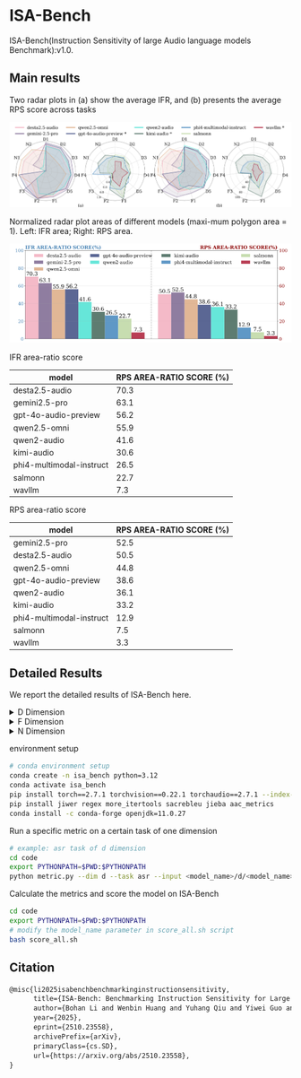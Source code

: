 # ISA-Bench
ISA-Bench(Instruction Sensitivity of large Audio language models Benchmark):v1.0. 

## Main results

Two radar plots in (a) show the average IFR, and (b) presents the average RPS score across tasks

![radar](figures/radar.png)

Normalized radar plot areas of different models (maxi-mum polygon area = 1). Left: IFR area; Right: RPS area.

![area](figures/area.png)

IFR area-ratio score

| model                    | RPS AREA-RATIO SCORE (%) |
| ------------------------ | ------------------------ |
| desta2.5-audio           | 70.3                     |
| gemini2.5-pro            | 63.1                     |
| gpt-4o-audio-preview     | 56.2                     |
| qwen2.5-omni             | 55.9                     |
| qwen2-audio              | 41.6                     |
| kimi-audio               | 30.6                     |
| phi4-multimodal-instruct | 26.5                     |
| salmonn                  | 22.7                     |
| wavllm                   | 7.3                      |

RPS area-ratio score

| model                    | RPS AREA-RATIO SCORE (%) |
| ------------------------ | ------------------------ |
| gemini2.5-pro            | 52.5                     |
| desta2.5-audio           | 50.5                     |
| qwen2.5-omni             | 44.8                     |
| gpt-4o-audio-preview     | 38.6                     |
| qwen2-audio              | 36.1                     |
| kimi-audio               | 33.2                     |
| phi4-multimodal-instruct | 12.9                     |
| salmonn                  | 7.5                      |
| wavllm                   | 3.3                      |


## Detailed Results
We report the detailed results of ISA-Bench here. 

<details>
<summary>D Dimension</summary>


**Automatic speech recognition**

| ASR (IFR / WER_IF)  | desta2.5-audio | gemini-2.5-pro | qwen2.5_omni  | gpt-4o-audio-preview | qwen2_audio   | kimi-audio    | phi4-multimodal-instruct | salmonn       | wavllm        |
| ------------------- | -------------- | -------------- | ------------- | -------------------- | ------------- | ------------- | ------------------------ | ------------- | ------------- |
| default             | 93.09 / 43.14  | 98.13 / 28.83  | 30.88 / 85.86 | 93.93 / 13.03        | 93.4 / 10.4   | 2.21 / 97.89  | 28.78 / 70.31            | 40.11 / 64.42 | 14.89 / 87.45 |
| case                | 85.29 / 45.49  | 98.03 / 27.7   | 30.36 / 90.48 | 94.45 / 14.75        | 93.99 / 9.07  | 4.45 / 96.46  | 37.02 / 62.85            | 63.24 / 41.28 | 14.39 / 88.65 |
| robustness          | 68.42 / 49.56  | 95.86 / 20.91  | 32.86 / 87.65 | 90.78 / 16.51        | 84.52 / 19.39 | 6.22 / 94.99  | 22.86 / 76.81            | 58.78 / 46.06 | 8.11 / 93.83  |
| semantic complexity | 93.5 / 26.78   | 96.92 / 14.77  | 31.69 / 83.1  | 81.37 / 21.21        | 93.88 / 9.95  | 10.06 / 91.43 | 27.66 / 72.02            | 50.19 / 61.35 | 16.32 / 86.52 |
| punctuation         | 91.6 / 38.93   | 95.73 / 25.51  | 30.52 / 83.0  | 93.55 / 15.0         | 90.23 / 13.73 | 3.28 / 96.98  | 41.72 / 57.59            | 32.91 / 73.5  | 13.63 / 88.36 |

**Speech emotion recognition**

| SER (IFR / ACC_IF)  | desta2.5-audio | gemini-2.5-pro | qwen2.5_omni  | gpt-4o-audio-preview | qwen2_audio   | kimi-audio    | phi4-multimodal-instruct | salmonn       | wavllm        |
| ------------------- | -------------- | -------------- | ------------- | -------------------- | ------------- | ------------- | ------------------------ | ------------- | ------------- |
| default             | 97.58 / 70.83  | 95.41 / 63.09  | 95.89 / 61.8  | 81.22 / 48.67        | 99.76 / 64.87 | 94.2 / 74.62  | 74.21 / 34.33            | 91.54 / 36.66 | 81.79 / 48.67 |
| case                | 94.56 / 68.05  | 96.62 / 64.75  | 51.53 / 33.84 | 82.07 / 49.44        | 99.8 / 63.34  | 93.8 / 74.58  | 78.65 / 37.47            | 84.17 / 35.25 | 73.33 / 41.86 |
| robustness          | 76.83 / 56.16  | 91.7 / 61.48   | 49.64 / 33.28 | 61.24 / 37.23        | 99.07 / 64.63 | 94.0 / 74.54  | 42.26 / 19.34            | 64.71 / 26.39 | 62.89 / 37.71 |
| semantic complexity | 88.24 / 64.09  | 82.27 / 55.31  | 85.58 / 54.41 | 76.42 / 44.94        | 98.17 / 62.02 | 85.39 / 68.25 | 67.5 / 30.81             | 38.4 / 14.79  | 71.02 / 42.03 |
| punctuation         | 98.39 / 71.8   | 98.63 / 66.72  | 94.55 / 60.55 | 82.51 / 50.44        | 99.84 / 65.67 | 94.76 / 75.58 | 84.05 / 37.87            | 72.62 / 28.15 | 79.53 / 48.75 |

**Gender recognition**

| GR (IFR / ACC_IF)   | desta2.5-audio | gemini-2.5-pro | qwen2.5_omni  | gpt-4o-audio-preview | qwen2_audio   | kimi-audio    | phi4-multimodal-instruct | salmonn       | wavllm        |
| ------------------- | -------------- | -------------- | ------------- | -------------------- | ------------- | ------------- | ------------------------ | ------------- | ------------- |
| default             | 100.0 / 89.96  | 99.81 / 82.06  | 99.96 / 62.21 | - / -                | 100.0 / 89.24 | 99.96 / 92.75 | 91.98 / 58.78            | 99.39 / 60.76 | 4.08 / 1.98   |
| case                | 100.0 / 89.26  | 99.9 / 82.65   | 74.31 / 46.89 | - / -                | 100.0 / 88.49 | 99.96 / 93.02 | 96.95 / 58.05            | 98.68 / 57.08 | 26.43 / 12.71 |
| robustness          | 90.25 / 79.62  | 99.26 / 81.73  | 80.88 / 47.52 | - / -                | 99.29 / 86.83 | 99.92 / 93.7  | 81.64 / 46.77            | 93.21 / 49.47 | 1.64 / 0.95   |
| semantic complexity | 95.58 / 84.15  | 99.8 / 81.55   | 99.37 / 60.32 | - / -                | 100.0 / 87.52 | 99.95 / 92.39 | 96.49 / 59.68            | 98.68 / 57.23 | 48.82 / 23.17 |
| punctuation         | 100.0 / 89.16  | 99.92 / 82.44  | 99.79 / 61.41 | - / -                | 100.0 / 89.54 | 100.0 / 92.75 | 93.36 / 59.47            | 99.66 / 61.26 | 5.95 / 2.82   |

**Speech-to-text translation**

| S2TT (IFR / BLEU_IF) | desta2.5-audio | gemini-2.5-pro | qwen2.5_omni  | gpt-4o-audio-preview | qwen2_audio   | kimi-audio | phi4-multimodal-instruct | salmonn    | wavllm       |
| -------------------- | -------------- | -------------- | ------------- | -------------------- | ------------- | ---------- | ------------------------ | ---------- | ------------ |
| default              | 81.33 / 21.44  | 90.22 / 39.22  | 87.77 / 36.6  | 92.22 / 37.98        | 66.42 / 22.16 | - / -      | 11.45 / 0.02             | 0.34 / 0.0 | 31.74 / 6.49 |
| case                 | 82.15 / 22.16  | 90.56 / 39.15  | 60.46 / 16.41 | 90.41 / 37.45        | 68.13 / 23.38 | - / -      | 18.27 / 0.86             | 1.29 / 0.0 | 30.39 / 5.49 |
| robustness           | 36.44 / 4.88   | 86.7 / 35.17   | 54.31 / 8.95  | 85.34 / 33.41        | 57.8 / 14.72  | - / -      | 13.48 / 0.06             | 1.48 / 0.0 | 17.88 / 0.64 |
| semantic complexity  | 73.64 / 18.34  | 92.36 / 32.2   | 85.51 / 34.22 | 88.19 / 36.29        | 61.7 / 19.52  | - / -      | 10.85 / 0.1              | 5.45 / 0.0 | 36.7 / 7.15  |
| punctuation          | 77.86 / 20.74  | 90.5 / 39.26   | 80.16 / 33.0  | 91.73 / 37.88        | 57.39 / 16.7  | - / -      | 13.21 / 0.05             | 0.3 / 0.0  | 28.91 / 3.25 |

**Audio captioning**

| AAC (IFR / METEOR_IF) | desta2.5-audio | gemini-2.5-pro | qwen2.5_omni   | gpt-4o-audio-preview | qwen2_audio    | kimi-audio    | phi4-multimodal-instruct | salmonn        | wavllm |
| --------------------- | -------------- | -------------- | -------------- | -------------------- | -------------- | ------------- | ------------------------ | -------------- | ------ |
| default               | 78.42 / 0.1183 | 95.44 / 0.1311 | 27.59 / 0.0543 | 98.76 / 0.1129       | 64.11 / 0.1179 | 4.67 / 0.0073 | 43.15 / 0.0623           | 43.46 / 0.013  | - / -  |
| case                  | 67.33 / 0.1    | 90.66 / 0.13   | 32.89 / 0.07   | 98.91 / 0.12         | 60.01 / 0.11   | 5.39 / 0.01   | 37.61 / 0.06             | 42.06 / 0.01   | - / -  |
| robustness            | 66.29 / 0.1    | 93.05 / 0.13   | 33.2 / 0.07    | 95.85 / 0.11         | 52.34 / 0.09   | 5.08 / 0.01   | 32.16 / 0.05             | 39.94 / 0.01   | - / -  |
| semantic complexity   | 81.05 / 0.1    | 95.4 / 0.11    | 40.77 / 0.08   | 97.86 / 0.11         | 73.14 / 0.13   | 13.45 / 0.03  | 36.65 / 0.06             | 63.31 / 0.01   | - / -  |
| punctuation           | 80.71 / 0.122  | 93.67 / 0.1294 | 20.02 / 0.0405 | 97.1 / 0.114         | 55.29 / 0.1017 | 4.05 / 0.0069 | 59.96 / 0.0869           | 36.31 / 0.0119 | - / -  |


**Legend**

![Legend Compact](figures/legend_compact.png)

**D Dimension (Description) - All Tasks Comparison**

- AAC

  ![AAC Description](figures/aac_d.png)

- ASR

  ![ASR Description](figures/asr_d.png)

- GR

  ![GR Description](figures/gr_d.png)

- S2TT

  ![S2TT Description](figures/s2tt_d.png)

- SER

  ![SER Description](figures/ser_d.png)


</details>

<details>
<summary>F Dimension</summary>

**Automatic speech recognition**

| ASR (IFR / WER_IF) | desta2.5-audio | gemini-2.5-pro | qwen2.5_omni  | gpt-4o-audio-preview | qwen2_audio   | kimi-audio    | phi4-multimodal-instruct | salmonn       | wavllm        |
| ------------------ | -------------- | -------------- | ------------- | -------------------- | ------------- | ------------- | ------------------------ | ------------- | ------------- |
| constrain          | 97.79 / 7.71   | 99.31 / 2.69   | 88.13 / 14.27 | 96.72 / 5.18         | 68.66 / 37.09 | 97.79 / 3.29  | 99.81 / 1.92             | 97.21 / 4.03  | 99.2 / 3.02   |
| case               | 99.35 / 5.15   | 99.39 / 2.54   | 98.34 / 10.13 | 98.88 / 4.92         | 66.39 / 43.43 | 6.17 / 92.5   | 50.74 / 50.12            | 40.52 / 62.33 | 60.95 / 43.46 |
| decoration         | 84.46 / 20.46  | 98.65 / 3.84   | 69.86 / 40.97 | 91.5 / 12.76         | 52.58 / 53.86 | 3.0 / 97.57   | 2.0 / 98.16              | 10.49 / 93.01 | 14.57 / 92.97 |
| json               | 99.39 / 3.81   | 4.12 / 95.87   | 99.66 / 4.02  | 96.56 / 4.89         | 0.19 / 99.86  | 11.15 / 88.35 | 85.61 / 44.49            | 12.4 / 93.57  | 0.0 / 100.0   |

**Speech emotion recognition**

| SER (IFR / ACC_IF) | desta2.5-audio | gemini-2.5-pro | qwen2.5_omni  | gpt-4o-audio-preview | qwen2_audio   | kimi-audio    | phi4-multimodal-instruct | salmonn       | wavllm        |
| ------------------ | -------------- | -------------- | ------------- | -------------------- | ------------- | ------------- | ------------------------ | ------------- | ------------- |
| constrain          | 89.52 / 65.03  | 92.67 / 60.92  | 89.93 / 57.94 | 52.22 / 32.07        | 100.0 / 63.9  | 94.2 / 75.58  | 57.53 / 29.09            | 99.19 / 39.32 | 16.68 / 9.35  |
| case               | 97.47 / 66.68  | 97.34 / 63.58  | 99.4 / 53.78  | 97.3 / 58.02         | 96.25 / 54.27 | 99.44 / 78.04 | 94.93 / 41.86            | 49.67 / 24.9  | 26.59 / 13.38 |
| decoration         | 82.84 / 59.2   | 94.28 / 61.99  | 60.62 / 36.72 | 76.85 / 44.08        | 18.51 / 9.77  | 13.4 / 10.16  | 37.47 / 14.88            | 19.39 / 7.89  | 3.65 / 2.12   |
| json               | 96.7 / 68.9    | 0.24 / 0.16    | 99.44 / 63.9  | 90.09 / 52.94        | 0.81 / 0.48   | 46.58 / 35.94 | 98.47 / 50.04            | 66.88 / 27.07 | 0.0 / 0.0     |

**Gender recognition**

| GR (IFR / ACC_IF) | desta2.5-audio | gemini-2.5-pro | qwen2.5_omni  | gpt-4o-audio-preview | qwen2_audio   | kimi-audio    | phi4-multimodal-instruct | salmonn       | wavllm      |
| ----------------- | -------------- | -------------- | ------------- | -------------------- | ------------- | ------------- | ------------------------ | ------------- | ----------- |
| constrain         | 91.41 / 82.33  | 97.52 / 81.03  | 69.77 / 49.62 | - / -                | 100.0 / 89.62 | 100.0 / 93.13 | 77.71 / 50.53            | 99.81 / 60.38 | 4.54 / 2.21 |
| case              | 97.27 / 84.97  | 99.47 / 83.95  | 99.81 / 66.7  | - / -                | 97.08 / 74.31 | 100.0 / 91.73 | 94.18 / 57.45            | 50.99 / 28.08 | 4.16 / 1.98 |
| decoration        | 84.68 / 73.94  | 96.26 / 79.71  | 53.26 / 36.25 | - / -                | 37.52 / 27.72 | 29.0 / 27.09  | 38.66 / 19.96            | 5.49 / 2.55   | 1.65 / 0.8  |
| json              | 87.6 / 77.02   | 0.11 / 0.08    | 94.35 / 65.5  | - / -                | 0.08 / 0.04   | 80.38 / 76.03 | 99.69 / 65.42            | 27.37 / 14.24 | 0.0 / 0.0   |

**Speech-to-text translation**

| S2TT (IFR / BLEU_IF) | desta2.5-audio | gemini-2.5-pro | qwen2.5_omni  | gpt-4o-audio-preview | qwen2_audio   | kimi-audio | phi4-multimodal-instruct | salmonn      | wavllm        |
| -------------------- | -------------- | -------------- | ------------- | -------------------- | ------------- | ---------- | ------------------------ | ------------ | ------------- |
| constrain            | 86.67 / 25.81  | 95.71 / 41.49  | 96.11 / 42.95 | 96.73 / 40.97        | 81.11 / 30.92 | - / -      | 94.0 / 43.71             | 98.65 / 34.2 | 95.89 / 29.89 |
| case                 | - / -          | - / -          | - / -         | - / -                | - / -         | - / -      | - / -                    | - / -        | - / -         |
| decoration           | 73.06 / 21.83  | 96.37 / 41.67  | 67.63 / 27.4  | 92.2 / 38.67         | 44.49 / 13.34 | - / -      | 1.66 / 0.0               | 5.43 / 0.0   | 15.33 / 1.33  |
| json                 | 29.8 / 0.73    | 3.32 / 0.0     | 82.68 / 35.28 | 93.91 / 39.69        | 0.03 / 0.0    | - / -      | 3.53 / 0.0               | 0.27 / 0.0   | 0.0 / 0.0     |

**Audio captioning**

| AAC (IFR / METEOR_IF) | desta2.5-audio | gemini-2.5-pro | qwen2.5_omni   | gpt-4o-audio-preview | qwen2_audio    | kimi-audio     | phi4-multimodal-instruct | salmonn        | wavllm |
| --------------------- | -------------- | -------------- | -------------- | -------------------- | -------------- | -------------- | ------------------------ | -------------- | ------ |
| constrain             | 75.1 / 0.1119  | 69.29 / 0.0978 | 71.27 / 0.1495 | 56.12 / 0.0586       | 68.26 / 0.1235 | 100.0 / 0.1819 | 0.41 / 0.0002            | 65.87 / 0.136  | - / -  |
| case                  | 91.13 / 0.1    | 92.84 / 0.13   | 84.13 / 0.14   | 96.32 / 0.1          | 57.47 / 0.07   | 54.3 / 0.09    | 1.5 / 0.0                | 47.41 / 0.06   | - / -  |
| decoration            | 73.24 / 0.11   | 96.19 / 0.14   | 67.22 / 0.14   | 91.46 / 0.1          | 47.65 / 0.07   | 3.15 / 0.0     | 16.56 / 0.02             | 33.47 / 0.03   | - / -  |
| json                  | 95.75 / 0.1517 | 0.83 / 0.0013  | 98.03 / 0.2113 | 83.92 / 0.0993       | 11.2 / 0.0212  | 66.29 / 0.1344 | 95.12 / 0.155            | 17.84 / 0.0051 | - / -  |




**Legend**

![Legend Compact](figures/legend_compact.png)

**F Dimension (Format) - All Tasks Comparison**

- AAC

  ![AAC Format](figures/aac_t.png)

- ASR

  ![ASR Format](figures/asr_t.png)

- GR

  ![GR Format](figures/gr_t.png)

- S2TT

  ![S2TT Format](figures/s2tt_t.png)

- SER

  ![SER Format](figures/ser_t.png)


</details>



<details>

<summary>N Dimension</summary>

**Automatic speech recognition**
| ASR (IFR / WER_IF) | desta2.5-audio | gemini-2.5-pro | qwen2.5_omni  | gpt-4o-audio-preview | qwen2_audio   | kimi-audio    | phi4-multimodal-instruct | salmonn       | wavllm      |
| ------------------ | -------------- | -------------- | ------------- | -------------------- | ------------- | ------------- | ------------------------ | ------------- | ----------- |
| 2-task-separator   | 67.19 / 44.54  | 90.01 / 21.11  | 91.72 / 20.5  | - / -                | 30.53 / 76.96 | 79.27 / 31.96 | 13.53 / 89.7             | 15.23 / 86.85 | 0.0 / 100.0 |
| 3-task-separator   | 65.23 / 45.01  | 91.28 / 20.37  | 91.21 / 20.83 | - / -                | 36.73 / 73.92 | 67.19 / 45.52 | 4.61 / 96.8              | 55.94 / 58.04 | 0.0 / 100.0 |
| 2-task-json        | 78.51 / 31.16  | 3.1 / 96.9     | 85.9 / 23.73  | - / -                | 0.7 / 99.4    | 58.09 / 48.55 | 91.02 / 19.96            | 6.95 / 94.4   | 0.0 / 100.0 |
| 3-task-json        | 86.41 / 23.4   | 0.63 / 99.24   | 91.4 / 18.59  | - / -                | 0.06 / 99.93  | 78.19 / 31.15 | 91.59 / 18.37            | 37.8 / 70.94  | 0.0 / 100.0 |



**Speech emotion recognition**
| SER (IFR / ACC_IF) | desta2.5-audio | gemini-2.5-pro | qwen2.5_omni  | gpt-4o-audio-preview | qwen2_audio   | kimi-audio    | phi4-multimodal-instruct | salmonn       | wavllm      |
| ------------------ | -------------- | -------------- | ------------- | -------------------- | ------------- | ------------- | ------------------------ | ------------- | ----------- |
| 2-task-separator   | 76.23 / 53.86  | 92.23 / 60.49  | 85.4 / 56.07  | - / -                | 42.23 / 23.7  | 50.0 / 37.74  | 25.22 / 11.57            | 37.55 / 13.65 | 0.32 / 0.13 |
| 3-task-separator   | 67.19 / 49.05  | 89.57 / 58.03  | 76.04 / 49.37 | - / -                | 30.97 / 16.94 | 39.13 / 27.81 | 15.17 / 6.89             | 20.23 / 7.65  | 0.0 / 0.0   |
| 2-task-json        | 93.49 / 67.89  | 2.21 / 1.45    | 95.39 / 63.84 | - / -                | 4.61 / 2.53   | 81.61 / 61.31 | 90.64 / 44.69            | 34.13 / 14.35 | 0.0 / 0.0   |
| 3-task-json        | 88.62 / 64.03  | 2.34 / 1.83    | 91.97 / 58.03 | - / -                | 0.13 / 0.06   | 84.83 / 60.49 | 92.48 / 46.02            | 41.91 / 18.77 | 0.0 / 0.0   |


**Gender recognition**
| GR (IFR / ACC_IF) | desta2.5-audio | gemini-2.5-pro | qwen2.5_omni  | gpt-4o-audio-preview | qwen2_audio   | kimi-audio    | phi4-multimodal-instruct | salmonn       | wavllm    |
| ----------------- | -------------- | -------------- | ------------- | -------------------- | ------------- | ------------- | ------------------------ | ------------- | --------- |
| 2-task-separator  | 72.95 / 70.8   | 93.3 / 90.39   | 85.34 / 79.77 | - / -                | 40.52 / 39.63 | 45.32 / 42.86 | 10.68 / 7.02             | 34.96 / 26.86 | 0.0 / 0.0 |
| 3-task-separator  | 63.97 / 62.83  | 90.39 / 87.23  | 74.21 / 69.97 | - / -                | 29.33 / 28.19 | 34.7 / 32.68  | 10.62 / 6.19             | 18.33 / 12.9  | 0.0 / 0.0 |
| 2-task-json       | 92.04 / 90.58  | 2.53 / 2.53    | 95.95 / 93.36 | - / -                | 1.96 / 1.96   | 70.35 / 69.22 | 90.64 / 52.53            | 40.9 / 34.01  | 0.0 / 0.0 |
| 3-task-json       | 87.74 / 85.97  | 2.53 / 2.47    | 92.6 / 89.95  | - / -                | 0.19 / 0.19   | 73.26 / 71.74 | 89.95 / 50.44            | 51.45 / 41.66 | 0.0 / 0.0 |



**N Dimension Comparison**

- Combined Legend

  ![Combined Legend](figures/combined_legend.png)

- ASR Multi-Model Comparison

  ![ASR Multi-Model Comparison](figures/asr_multi_model_comparison.png)

- GR Multi-Model Comparison

  ![GR Multi-Model Comparison](figures/gr_multi_model_comparison.png)

- SER Multi-Model Comparison

  ![SER Multi-Model Comparison](figures/ser_multi_model_comparison.png)

</details>

environment setup

``` bash
# conda environment setup
conda create -n isa_bench python=3.12
conda activate isa_bench
pip install torch==2.7.1 torchvision==0.22.1 torchaudio==2.7.1 --index-url https://download.pytorch.org/whl/cu118
pip install jiwer regex more_itertools sacrebleu jieba aac_metrics
conda install -c conda-forge openjdk=11.0.27
```

Run a specific metric on a certain task of one dimension

``` bash
# example: asr task of d dimension
cd code
export PYTHONPATH=$PWD:$PYTHONPATH
python metric.py --dim d --task asr --input <model_name>/d/<model_name>_asr_results.json
```
Calculate the metrics and score the model on ISA-Bench 

``` bash
cd code
export PYTHONPATH=$PWD:$PYTHONPATH
# modify the model_name parameter in score_all.sh script
bash score_all.sh
```

## Citation
```latex
@misc{li2025isabenchbenchmarkinginstructionsensitivity,
      title={ISA-Bench: Benchmarking Instruction Sensitivity for Large Audio Language Models}, 
      author={Bohan Li and Wenbin Huang and Yuhang Qiu and Yiwei Guo and Hankun Wang and Zhihan Li and Jing Peng and Ziyang Ma and Xie Chen and Kai Yu},
      year={2025},
      eprint={2510.23558},
      archivePrefix={arXiv},
      primaryClass={cs.SD},
      url={https://arxiv.org/abs/2510.23558}, 
}
```
